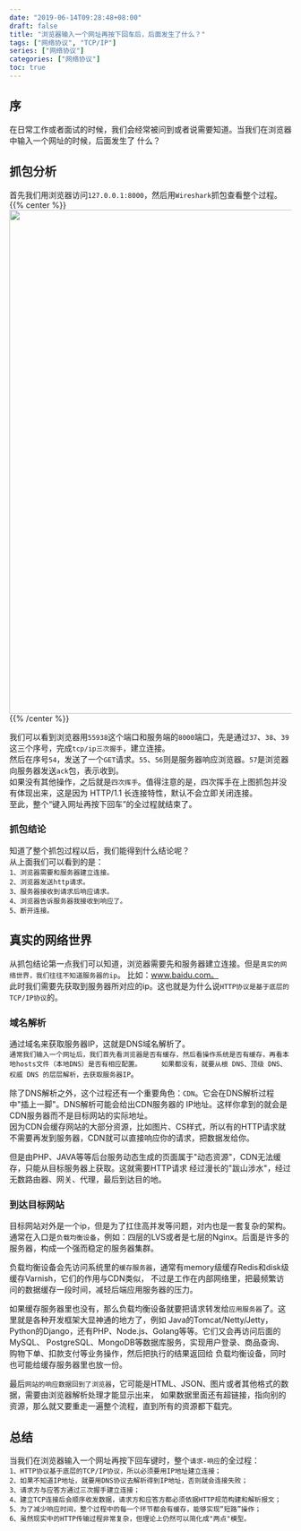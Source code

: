 ```yaml
---
date: "2019-06-14T09:28:48+08:00"
draft: false
title: "浏览器输入一个网址再按下回车后，后面发生了什么？"
tags: ["网络协议", "TCP/IP"]
series: ["网络协议"]
categories: ["网络协议"]
toc: true
---
```


## 序
在日常工作或者面试的时候，我们会经常被问到或者说需要知道。当我们在浏览器中输入一个网址的时候，后面发生了
什么？

## 抓包分析
首先我们用浏览器访问`127.0.0.1:8000`，然后用`Wireshark`抓包查看整个过程。
{{% center %}}<img name="touchbar-config" src="/images/blog/2019-06/protocol_01.png" width='900px'/>{{% /center %}}

我们可以看到浏览器用`55938`这个端口和服务端的`8000`端口，先是通过`37`、`38`、`39`这三个序号，完成`tcp/ip三次握手`，建立连接。    
然后在序号`54`，发送了一个`GET`请求。`55`、`56`则是服务器响应浏览器。`57`是浏览器向服务器发送`ack`包，表示收到。   
如果没有其他操作，之后就是`四次挥手`。值得注意的是，四次挥手在上图抓包并没有体现出来，这是因为 HTTP/1.1 长连接特性，默认不会立即关闭连接。    
至此，整个“键入网址再按下回车”的全过程就结束了。

### 抓包结论
知道了整个抓包过程以后，我们能得到什么结论呢？    
从上面我们可以看到的是：    
    `1、浏览器需要和服务器建立连接。`    
    `2、浏览器发送http请求。   `  
    `3、服务器接收到请求后响应请求。  `  
    `4、浏览器告诉服务器我接收到响应了。`    
    `5、断开连接。`  
    
## 真实的网络世界
从抓包结论第一点我们可以知道，浏览器需要先和服务器建立连接。但是`真实的网络世界，我们往往不知道服务器的ip`。
比如：www.baidu.com。     
此时我们需要先获取到服务器所对应的ip。这也就是为什么说`HTTP协议是基于底层的TCP/IP协议`的。

### 域名解析
通过域名来获取服务器IP，这就是DNS域名解析了。    
`通常我们输入一个网址后，我们首先看浏览器是否有缓存，然后看操作系统是否有缓存，再看本地hosts文件（本地DNS）是否有相应配置。    
如果都没有，就要从根 DNS、顶级 DNS、权威 DNS 的层层解析，去获取服务器IP`。    
    
除了DNS解析之外，这个过程还有一个重要角色：`CDN`。它会在DNS解析过程中"插上一脚"。DNS解析可能会给出CDN服务器的
IP地址。这样你拿到的就会是CDN服务器而不是目标网站的实际地址。    
因为CDN会缓存网站的大部分资源，比如图片、CS样式，所以有的HTTP请求就不需要再发到服务器，CDN就可以直接响应你的请求，把数据发给你。    

但是由PHP、JAVA等等后台服务动态生成的页面属于"动态资源"，CDN无法缓存，只能从目标服务器上获取。这就需要HTTP请求
经过漫长的"跋山涉水"，经过无数路由器、网关、代理，最后到达目的地。

### 到达目标网站
目标网站对外是一个ip，但是为了扛住高并发等问题，对内也是一套复杂的架构。    
通常在入口是`负载均衡设备`，例如：四层的LVS或者是七层的Nginx。后面是许多的服务器，构成一个强而稳定的服务器集群。

负载均衡设备会先访问系统里的`缓存服务器`，通常有memory级缓存Redis和disk级缓存Varnish，它们的作用与CDN类似，
不过是工作在内部网络里，把最频繁访问的数据缓存一段时间，减轻后端应用服务器的压力。      

如果缓存服务器里也没有，那么负载均衡设备就要把请求转发给`应用服务器`了。这里就是各种开发框架大显神通的地方了，例如
Java的Tomcat/Netty/Jetty，Python的Django，还有PHP、Node.js、Golang等等。它们又会再访问后面的MySQL、
PostgreSQL、MongoDB等数据库服务，实现用户登录、商品查询、购物下单、扣款支付等业务操作，然后把执行的结果返回给
负载均衡设备，同时也可能给缓存服务器里也放一份。

最后`网站的响应数据回到了浏览器`，它可能是HTML、JSON、图片或者其他格式的数据，需要由浏览器解析处理才能显示出来，
如果数据里面还有超链接，指向别的资源，那么就又要重走一遍整个流程，直到所有的资源都下载完。
                         
## 总结
当我们在浏览器输入一个网址再按下回车键时，整个`请求-响应`的全过程：    
`1、HTTP协议基于底层的TCP/IP协议，所以必须要用IP地址建立连接； `    
`2、如果不知道IP地址，就要用DNS协议去解析得到IP地址，否则就会连接失败；`   
`3、请求方与应答方通过三次握手建立连接； `     
`4、建立TCP连接后会顺序收发数据，请求方和应答方都必须依据HTTP规范构建和解析报文；`    
`5、为了减少响应时间，整个过程中的每一个环节都会有缓存，能够实现“短路”操作；`    
`6、虽然现实中的HTTP传输过程非常复杂，但理论上仍然可以简化成"两点"模型。`     



            








